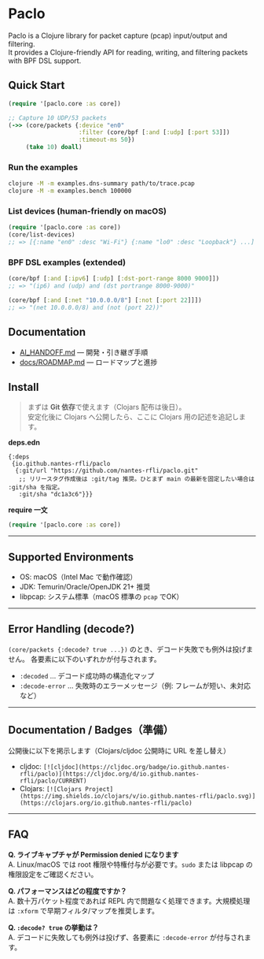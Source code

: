 # Paclo

Paclo is a Clojure library for packet capture (pcap) input/output and filtering.  
It provides a Clojure-friendly API for reading, writing, and filtering packets with BPF DSL support.

## Quick Start

```clojure
(require '[paclo.core :as core])

;; Capture 10 UDP/53 packets
(->> (core/packets {:device "en0"
                    :filter (core/bpf [:and [:udp] [:port 53]])
                    :timeout-ms 50})
     (take 10) doall)
```

### Run the examples

```bash
clojure -M -m examples.dns-summary path/to/trace.pcap
clojure -M -m examples.bench 100000
```

### List devices (human-friendly on macOS)

```clojure
(require '[paclo.core :as core])
(core/list-devices)
;; => [{:name "en0" :desc "Wi-Fi"} {:name "lo0" :desc "Loopback"} ...]
```

### BPF DSL examples (extended)

```clojure
(core/bpf [:and [:ipv6] [:udp] [:dst-port-range 8000 9000]])
;; => "(ip6) and (udp) and (dst portrange 8000-9000)"

(core/bpf [:and [:net "10.0.0.0/8"] [:not [:port 22]]])
;; => "(net 10.0.0.0/8) and (not (port 22))"
```

## Documentation

* [AI\_HANDOFF.md](./AI_HANDOFF.md) — 開発・引き継ぎ手順
* [docs/ROADMAP.md](./docs/ROADMAP.md) — ロードマップと進捗

## Install

> まずは **Git 依存**で使えます（Clojars 配布は後日）。  
> 安定化後に Clojars へ公開したら、ここに Clojars 用の記述を追記します。

**deps.edn**

```edn
{:deps
 {io.github.nantes-rfli/paclo
  {:git/url "https://github.com/nantes-rfli/paclo.git"
   ;; リリースタグ作成後は :git/tag 推奨。ひとまず main の最新を固定したい場合は :git/sha を指定。
   :git/sha "dc1a3c6"}}}
````

**require 一文**

```clojure
(require '[paclo.core :as core])
```

---

## Supported Environments

* OS: macOS（Intel Mac で動作確認）
* JDK: Temurin/Oracle/OpenJDK 21+ 推奨
* libpcap: システム標準（macOS 標準の `pcap` でOK）

---

## Error Handling (decode?)

`(core/packets {:decode? true ...})` のとき、デコード失敗でも例外は投げません。
各要素に以下のいずれかが付与されます。

* `:decoded` … デコード成功時の構造化マップ
* `:decode-error` … 失敗時のエラーメッセージ（例: フレームが短い、未対応など）

---

## Documentation / Badges（準備）

公開後に以下を掲示します（Clojars/cljdoc 公開時に URL を差し替え）

* cljdoc: `[![cljdoc](https://cljdoc.org/badge/io.github.nantes-rfli/paclo)](https://cljdoc.org/d/io.github.nantes-rfli/paclo/CURRENT)`
* Clojars: `[![Clojars Project](https://img.shields.io/clojars/v/io.github.nantes-rfli/paclo.svg)](https://clojars.org/io.github.nantes-rfli/paclo)`

---

## FAQ

**Q. ライブキャプチャが Permission denied になります**  
A. Linux/macOS では root 権限や特権付与が必要です。`sudo` または libpcap の権限設定をご確認ください。

**Q. パフォーマンスはどの程度ですか？**  
A. 数十万パケット程度であれば REPL 内で問題なく処理できます。大規模処理は `:xform` で早期フィルタ/マップを推奨します。

**Q. `:decode? true` の挙動は？**  
A. デコードに失敗しても例外は投げず、各要素に `:decode-error` が付与されます。
